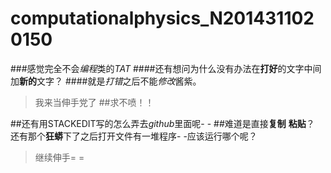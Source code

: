 # computationalphysics_N2014311020150
###感觉完全不会*编程*类的*TAT*
####还有想问为什么没有办法在**打好**的文字中间加**新的**文字？
####就是*打错*之后不能*修改*酱紫。
> 我来当伸手党了
> ##求不喷！！

##还有用STACKEDIT写的怎么弄去*github*里面呢- -
##难道是直接**复制** **粘贴**？
还有那个**狂蟒**下了之后打开文件有一堆程序- -应该运行哪个呢？

> 继续伸手= =
